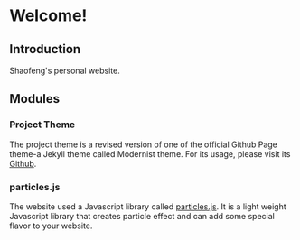 # Welcome!
## Introduction
Shaofeng's personal website.

## Modules
### Project Theme
The project theme is a revised version of one of the official Github Page theme-a Jekyll theme called Modernist theme. For its usage, please visit its [Github](https://github.com/pages-themes/modernist).
### particles.js
The website used a Javascript library called [particles.js](https://github.com/VincentGarreau/particles.js). It is a light weight Javascript library that creates particle effect and can add some special flavor to your website.

